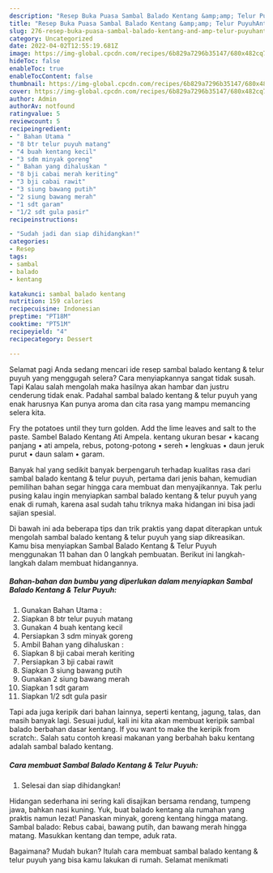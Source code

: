 ```yaml
---
description: "Resep Buka Puasa Sambal Balado Kentang &amp;amp; Telur PuyuhAnti Ribet"
title: "Resep Buka Puasa Sambal Balado Kentang &amp;amp; Telur PuyuhAnti Ribet"
slug: 276-resep-buka-puasa-sambal-balado-kentang-and-amp-telur-puyuhanti-ribet
category: Uncategorized
date: 2022-04-02T12:55:19.681Z
image: https://img-global.cpcdn.com/recipes/6b829a7296b35147/680x482cq70/sambal-balado-kentang-telur-puyuh-foto-resep-utama.jpg
hideToc: false
enableToc: true
enableTocContent: false
thumbnail: https://img-global.cpcdn.com/recipes/6b829a7296b35147/680x482cq70/sambal-balado-kentang-telur-puyuh-foto-resep-utama.jpg
cover: https://img-global.cpcdn.com/recipes/6b829a7296b35147/680x482cq70/sambal-balado-kentang-telur-puyuh-foto-resep-utama.jpg
author: Admin
authorAv: notfound
ratingvalue: 5
reviewcount: 5
recipeingredient:
- " Bahan Utama "
- "8 btr telur puyuh matang"
- "4 buah kentang kecil"
- "3 sdm minyak goreng"
- " Bahan yang dihaluskan "
- "8 bji cabai merah keriting"
- "3 bji cabai rawit"
- "3 siung bawang putih"
- "2 siung bawang merah"
- "1 sdt garam"
- "1/2 sdt gula pasir"
recipeinstructions:

- "Sudah jadi dan siap dihidangkan!"
categories:
- Resep
tags:
- sambal
- balado
- kentang

katakunci: sambal balado kentang 
nutrition: 159 calories
recipecuisine: Indonesian
preptime: "PT18M"
cooktime: "PT51M"
recipeyield: "4"
recipecategory: Dessert

---
```



Selamat pagi Anda sedang mencari ide resep sambal balado kentang &amp; telur puyuh yang menggugah selera? Cara menyiapkannya sangat tidak susah. Tapi Kalau salah mengolah maka hasilnya akan hambar dan justru cenderung tidak enak. Padahal sambal balado kentang &amp; telur puyuh yang enak harusnya Kan punya aroma dan cita rasa yang mampu memancing selera kita.


Fry the potatoes until they turn golden. Add the lime leaves and salt to the paste. Sambel Balado Kentang Ati Ampela. kentang ukuran besar • kacang panjang • ati ampela, rebus, potong-potong • sereh • lengkuas • daun jeruk purut • daun salam • garam.

Banyak hal yang sedikit banyak berpengaruh terhadap kualitas rasa dari sambal balado kentang &amp; telur puyuh, pertama dari jenis bahan, kemudian pemilihan bahan segar hingga cara membuat dan menyajikannya. Tak perlu pusing kalau ingin menyiapkan sambal balado kentang &amp; telur puyuh yang enak di rumah, karena asal sudah tahu triknya maka hidangan ini bisa jadi sajian spesial.


Di bawah ini ada beberapa tips dan trik praktis yang dapat diterapkan untuk mengolah sambal balado kentang &amp; telur puyuh yang siap dikreasikan. Kamu bisa menyiapkan Sambal Balado Kentang &amp; Telur Puyuh menggunakan 11 bahan dan 0 langkah pembuatan. Berikut ini langkah-langkah dalam membuat hidangannya.

<!--inarticleads1-->

##### Bahan-bahan dan bumbu yang diperlukan dalam menyiapkan Sambal Balado Kentang &amp; Telur Puyuh:

1. Gunakan  Bahan Utama :
1. Siapkan 8 btr telur puyuh matang
1. Gunakan 4 buah kentang kecil
1. Persiapkan 3 sdm minyak goreng
1. Ambil  Bahan yang dihaluskan :
1. Siapkan 8 bji cabai merah keriting
1. Persiapkan 3 bji cabai rawit
1. Siapkan 3 siung bawang putih
1. Gunakan 2 siung bawang merah
1. Siapkan 1 sdt garam
1. Siapkan 1/2 sdt gula pasir


Tapi ada juga keripik dari bahan lainnya, seperti kentang, jagung, talas, dan masih banyak lagi. Sesuai judul, kali ini kita akan membuat keripik sambal balado berbahan dasar kentang. If you want to make the keripik from scratch:. Salah satu contoh kreasi makanan yang berbahah baku kentang adalah sambal balado kentang. 

<!--inarticleads2-->

##### Cara membuat Sambal Balado Kentang &amp; Telur Puyuh:


1. Selesai dan siap dihidangkan!

Hidangan sederhana ini sering kali disajikan bersama rendang, tumpeng jawa, bahkan nasi kuning. Yuk, buat balado kentang ala rumahan yang praktis namun lezat! Panaskan minyak, goreng kentang hingga matang. Sambal balado: Rebus cabai, bawang putih, dan bawang merah hingga matang. Masukkan kentang dan tempe, aduk rata. 

Bagaimana? Mudah bukan? Itulah cara membuat sambal balado kentang &amp; telur puyuh yang bisa kamu lakukan di rumah. Selamat menikmati
